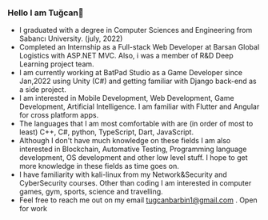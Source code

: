 ### Hello I am Tuğcan👋

- I graduated with a degree in Computer Sciences and Engineering from Sabancı University. (july, 2022)
- Completed an Internship as a Full-stack Web Developer at Barsan Global Logistics with ASP.NET MVC. 
Also, i was a member of R&D Deep Learning project team.
- I am currently working at BatPad Studio as a Game Developer since Jan,2022 using Unity (C#) and getting familiar with Django back-end as a side project.
- I am interested in Mobile Development, Web Development, Game Development, Artificial Intelligence. I am familiar with Flutter and Angular for cross platform apps.
- The languages that I am most comfortable with are (in order of most to least) C++, C#, python, TypeScript, Dart, JavaScript.
- Although I don't have much knowledge on these fields I am also interested in Blockchain, Automative Testing, Programming language development, OS development and other low level stuff. I hope to get more knowledge in these fields as time goes on.
- I have familiarity with kali-linux from my Network&Security and CyberSecurity courses.
Other than coding I am interested in computer games, gym, sports, science and travelling.
- Feel free to reach me out on my email tugcanbarbin1@gmail.com .
Open for work

<!--
**tugcanbarbin/tugcanbarbin** is a ✨ _special_ ✨ repository because its `README.md` (this file) appears on your GitHub profile.

Here are some ideas to get you started:

- 🔭 I’m currently working on ...
- 🌱 I’m currently learning ...
- 👯 I’m looking to collaborate on ...
- 🤔 I’m looking for help with ...
- 💬 Ask me about ...
- 📫 How to reach me: ...
- 😄 Pronouns: ...
- ⚡ Fun fact: ...
-->
